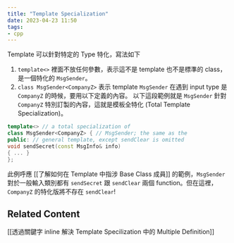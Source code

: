 ```yaml
---
title: "Template Specialization"
date: 2023-04-23 11:50
tags:
- cpp
---
```


Template 可以針對特定的 Type 特化，寫法如下
1. `template<>` 裡面不放任何參數，表示這不是 template 也不是標準的 class，是一個特化的 `MsgSender`。
2. `class MsgSender<CompanyZ>` 表示  template `MsgSender` 在遇到 input type 是 `CompanyZ` 的時候，要用以下定義的內容。
以下這段範例就是 `MsgSender` 針對 `CompanyZ` 特別訂製的內容，這就是模板全特化 (Total Template Specialization)。

```c++
template<> // a total specialization of
class MsgSender<CompanyZ> { // MsgSender; the same as the
public: // general template, except sendClear is omitted
void sendSecret(const MsgInfo& info)
{ ... }
};
```
此例呼應 [[了解如何在 Template 中指涉 Base Class 成員]] 的範例，`MsgSender` 對於一般輸入類別都有 `sendSecret` 跟 `sendClear` 兩個 function。但在這裡，`CompanyZ` 的特化版將不存在 `sendClear`! 


## Related Content

[[透過關鍵字 inline 解決 Template Specilization 中的 Multiple Definition]]
